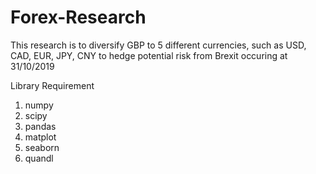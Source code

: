 # Forex-Research
This research is to diversify GBP to 5 different currencies, such as USD, CAD, EUR, JPY, CNY to hedge potential risk from Brexit occuring at 31/10/2019

Library Requirement
1. numpy
2. scipy
3. pandas
4. matplot
5. seaborn 
6. quandl
